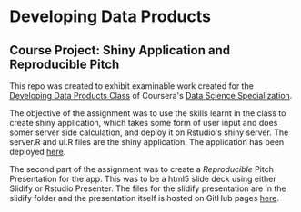 # Developing Data Products
## Course Project: Shiny Application and Reproducible Pitch

This repo was created to exhibit examinable work created for the [Developing Data Products Class](https://www.coursera.org/course/devdataprod) of Coursera's [Data Science Specialization](https://www.coursera.org/specialization/jhudatascience/1).

The objective of the assignment was to use the skills learnt in the class to create shiny application, which takes some form of user input and does somer server side calculation, and deploy it on Rstudio's shiny server. The server.R and ui.R files are the shiny application. The application has been deployed [here](https://sitinurillah.shinyapps.io/JohorDTPredict/).

The second part of the assignment was to create a *Reproducible* Pitch Presentation for the app. This was to be a html5 slide deck using either Slidify or Rstudio Presenter. The files for the slidify presentation are in the slidify folder and the presentation itself is hosted on GitHub pages [here](https://github.com/sitinurillah/Developing_Data_Products/).
